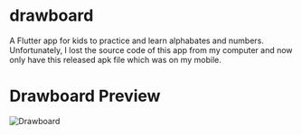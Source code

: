 # drawboard
A Flutter app for kids to practice and learn alphabates and numbers.
Unfortunately, I lost the source code of this app from my computer and now only have this released apk file which was on my mobile.


# Drawboard Preview 
![Drawboard](https://user-images.githubusercontent.com/61267143/127727175-03d1ac58-b9b9-4457-8769-2dcbb82adc13.gif)
